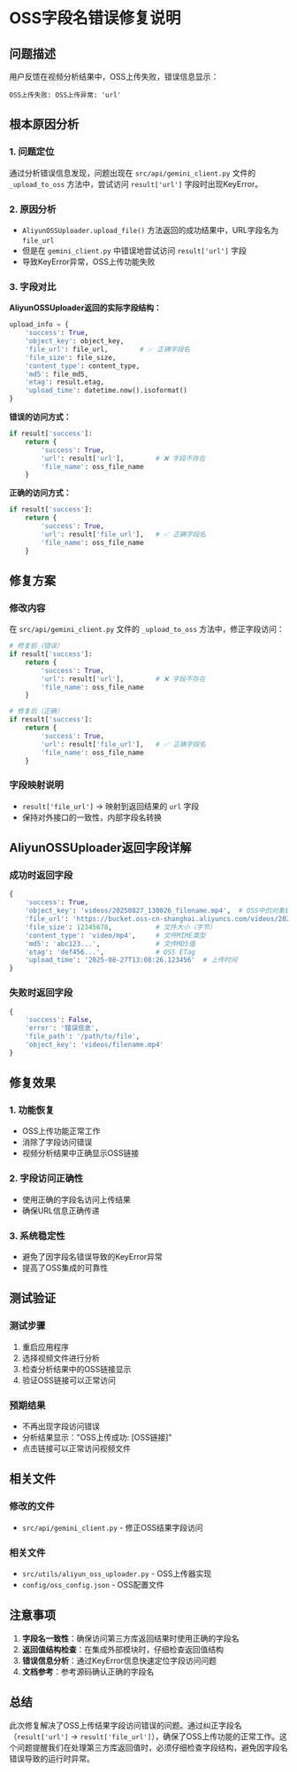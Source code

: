 # OSS字段名错误修复说明

## 问题描述
用户反馈在视频分析结果中，OSS上传失败，错误信息显示：
```
OSS上传失败: OSS上传异常: 'url'
```

## 根本原因分析

### 1. 问题定位
通过分析错误信息发现，问题出现在 `src/api/gemini_client.py` 文件的 `_upload_to_oss` 方法中，尝试访问 `result['url']` 字段时出现KeyError。

### 2. 原因分析
- `AliyunOSSUploader.upload_file()` 方法返回的成功结果中，URL字段名为 `file_url`
- 但是在 `gemini_client.py` 中错误地尝试访问 `result['url']` 字段
- 导致KeyError异常，OSS上传功能失败

### 3. 字段对比
**AliyunOSSUploader返回的实际字段结构：**
```python
upload_info = {
    'success': True,
    'object_key': object_key,
    'file_url': file_url,        # ✅ 正确字段名
    'file_size': file_size,
    'content_type': content_type,
    'md5': file_md5,
    'etag': result.etag,
    'upload_time': datetime.now().isoformat()
}
```

**错误的访问方式：**
```python
if result['success']:
    return {
        'success': True,
        'url': result['url'],        # ❌ 字段不存在
        'file_name': oss_file_name
    }
```

**正确的访问方式：**
```python
if result['success']:
    return {
        'success': True,
        'url': result['file_url'],   # ✅ 正确字段名
        'file_name': oss_file_name
    }
```

## 修复方案

### 修改内容
在 `src/api/gemini_client.py` 文件的 `_upload_to_oss` 方法中，修正字段访问：

```python
# 修复前（错误）
if result['success']:
    return {
        'success': True,
        'url': result['url'],        # ❌ 字段不存在
        'file_name': oss_file_name
    }

# 修复后（正确）
if result['success']:
    return {
        'success': True,
        'url': result['file_url'],   # ✅ 正确字段名
        'file_name': oss_file_name
    }
```

### 字段映射说明
- `result['file_url']` → 映射到返回结果的 `url` 字段
- 保持对外接口的一致性，内部字段名转换

## AliyunOSSUploader返回字段详解

### 成功时返回字段
```python
{
    'success': True,
    'object_key': 'videos/20250827_130826_filename.mp4',  # OSS中的对象键
    'file_url': 'https://bucket.oss-cn-shanghai.aliyuncs.com/videos/20250827_130826_filename.mp4',  # 文件访问URL
    'file_size': 12345678,           # 文件大小（字节）
    'content_type': 'video/mp4',     # 文件MIME类型
    'md5': 'abc123...',              # 文件MD5值
    'etag': 'def456...',             # OSS ETag
    'upload_time': '2025-08-27T13:08:26.123456'  # 上传时间
}
```

### 失败时返回字段
```python
{
    'success': False,
    'error': '错误信息',
    'file_path': '/path/to/file',
    'object_key': 'videos/filename.mp4'
}
```

## 修复效果

### 1. 功能恢复
- OSS上传功能正常工作
- 消除了字段访问错误
- 视频分析结果中正确显示OSS链接

### 2. 字段访问正确性
- 使用正确的字段名访问上传结果
- 确保URL信息正确传递

### 3. 系统稳定性
- 避免了因字段名错误导致的KeyError异常
- 提高了OSS集成的可靠性

## 测试验证

### 测试步骤
1. 重启应用程序
2. 选择视频文件进行分析
3. 检查分析结果中的OSS链接显示
4. 验证OSS链接可以正常访问

### 预期结果
- 不再出现字段访问错误
- 分析结果显示："OSS上传成功: [OSS链接]"
- 点击链接可以正常访问视频文件

## 相关文件

### 修改的文件
- `src/api/gemini_client.py` - 修正OSS结果字段访问

### 相关文件
- `src/utils/aliyun_oss_uploader.py` - OSS上传器实现
- `config/oss_config.json` - OSS配置文件

## 注意事项

1. **字段名一致性**：确保访问第三方库返回结果时使用正确的字段名
2. **返回值结构检查**：在集成外部模块时，仔细检查返回值结构
3. **错误信息分析**：通过KeyError信息快速定位字段访问问题
4. **文档参考**：参考源码确认正确的字段名

## 总结

此次修复解决了OSS上传结果字段访问错误的问题。通过纠正字段名（`result['url']` → `result['file_url']`），确保了OSS上传功能的正常工作。这个问题提醒我们在处理第三方库返回值时，必须仔细检查字段结构，避免因字段名错误导致的运行时异常。